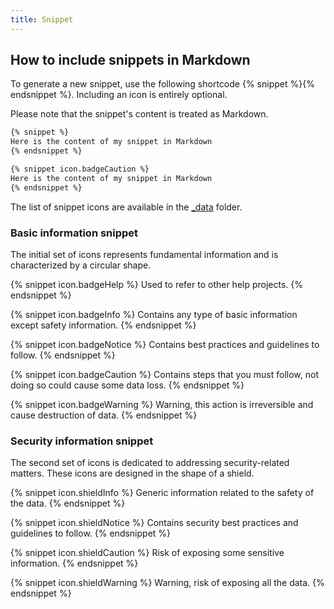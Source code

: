 ```yaml
---
title: Snippet
---
```

## How to include snippets in Markdown

To generate a new snippet, use the following shortcode {% snippet %}{% endsnippet %}. Including an icon is entirely optional.  

Please note that the snippet's content is treated as Markdown.  

```markdown
{% snippet %}
Here is the content of my snippet in Markdown
{% endsnippet %}

{% snippet icon.badgeCaution %}
Here is the content of my snippet in Markdown
{% endsnippet %}
```

The list of snippet icons are available in the [_data](https://github.com/Devolutions/doc/blob/master/docs/_data/icon.json) folder.  

### Basic information snippet

The initial set of icons represents fundamental information and is characterized by a circular shape.  

{% snippet icon.badgeHelp %}
Used to refer to other help projects.
{% endsnippet %}

{% snippet icon.badgeInfo %}
Contains any type of basic information except safety information.
{% endsnippet %}

{% snippet icon.badgeNotice %}
Contains best practices and guidelines to follow.
{% endsnippet %}

{% snippet icon.badgeCaution %}
Contains steps that you must follow, not doing so could cause some data loss.
{% endsnippet %}

{% snippet icon.badgeWarning %}
Warning, this action is irreversible and cause destruction of data.
{% endsnippet %}

### Security information snippet

The second set of icons is dedicated to addressing security-related matters. These icons are designed in the shape of a shield.  

{% snippet icon.shieldInfo %}
Generic information related to the safety of the data.
{% endsnippet %}

{% snippet icon.shieldNotice %}
Contains security best practices and guidelines to follow.
{% endsnippet %}

{% snippet icon.shieldCaution %}
Risk of exposing some sensitive information.
{% endsnippet %}

{% snippet icon.shieldWarning %}
Warning, risk of exposing all the data.
{% endsnippet %}